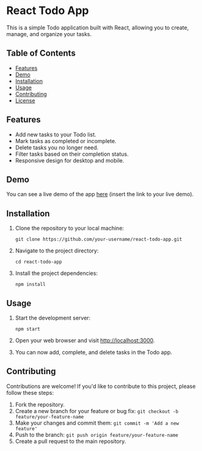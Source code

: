 # React Todo App

This is a simple Todo application built with React, allowing you to create, manage, and organize your tasks.

## Table of Contents

- [Features](#features)
- [Demo](#demo)
- [Installation](#installation)
- [Usage](#usage)
- [Contributing](#contributing)
- [License](#license)

## Features

- Add new tasks to your Todo list.
- Mark tasks as completed or incomplete.
- Delete tasks you no longer need.
- Filter tasks based on their completion status.
- Responsive design for desktop and mobile.

## Demo

You can see a live demo of the app [here](#) (insert the link to your live demo).

## Installation

1. Clone the repository to your local machine:

   ```shell
   git clone https://github.com/your-username/react-todo-app.git
   ```

2. Navigate to the project directory:

   ```shell
   cd react-todo-app
   ```

3. Install the project dependencies:

   ```shell
   npm install
   ```

## Usage

1. Start the development server:

   ```shell
   npm start
   ```

2. Open your web browser and visit [http://localhost:3000](http://localhost:3000).

3. You can now add, complete, and delete tasks in the Todo app.

## Contributing

Contributions are welcome! If you'd like to contribute to this project, please follow these steps:

1. Fork the repository.
2. Create a new branch for your feature or bug fix: `git checkout -b feature/your-feature-name`
3. Make your changes and commit them: `git commit -m 'Add a new feature'`
4. Push to the branch: `git push origin feature/your-feature-name`
5. Create a pull request to the main repository.
